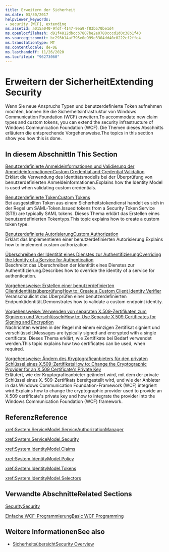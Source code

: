 ```yaml
---
title: Erweitern der Sicherheit
ms.date: 03/30/2017
helpviewer_keywords:
- security [WCF], extending
ms.assetid: a015a040-9fdf-4147-9ea9-f83b570be1d4
ms.openlocfilehash: d91f4812dbccb7807be2e0780cccd1d0c38b1f40
ms.sourcegitcommit: bc293b14af795e0e999e3304dd40c0222cf2ffe4
ms.translationtype: MT
ms.contentlocale: de-DE
ms.lasthandoff: 11/26/2020
ms.locfileid: "96273060"
---
```

# <a name="extending-security"></a><span data-ttu-id="67a1c-102">Erweitern der Sicherheit</span><span class="sxs-lookup"><span data-stu-id="67a1c-102">Extending Security</span></span>

<span data-ttu-id="67a1c-103">Wenn Sie neue Anspruchs Typen und benutzerdefinierte Token aufnehmen möchten, können Sie die Sicherheitsinfrastruktur von Windows Communication Foundation (WCF) erweitern.</span><span class="sxs-lookup"><span data-stu-id="67a1c-103">To accommodate new claim types and custom tokens, you can extend the security infrastructure of Windows Communication Foundation (WCF).</span></span> <span data-ttu-id="67a1c-104">Die Themen dieses Abschnitts erläutern die entsprechende Vorgehensweise.</span><span class="sxs-lookup"><span data-stu-id="67a1c-104">The topics in this section show you how this is done.</span></span>  
  
## <a name="in-this-section"></a><span data-ttu-id="67a1c-105">In diesem Abschnitt</span><span class="sxs-lookup"><span data-stu-id="67a1c-105">In This Section</span></span>  
  
 [<span data-ttu-id="67a1c-106">Benutzerdefinierte Anmeldeinformationen und Validierung der Anmeldeinformationen</span><span class="sxs-lookup"><span data-stu-id="67a1c-106">Custom Credential and Credential Validation</span></span>](custom-credential-and-credential-validation.md)  
 <span data-ttu-id="67a1c-107">Erklärt die Verwendung des Identitätsmodells bei der Überprüfung von benutzerdefinierten Anmeldeinformationen.</span><span class="sxs-lookup"><span data-stu-id="67a1c-107">Explains how the Identity Model is used when validating custom credentials.</span></span>  
  
 [<span data-ttu-id="67a1c-108">Benutzerdefinierte Token</span><span class="sxs-lookup"><span data-stu-id="67a1c-108">Custom Tokens</span></span>](custom-tokens.md)  
 <span data-ttu-id="67a1c-109">Bei ausgestellten Token aus einem Sicherheitstokendienst handelt es sich in der Regel um SAML-Token.</span><span class="sxs-lookup"><span data-stu-id="67a1c-109">Issued tokens from a Security Token Service (STS) are typically SAML tokens.</span></span> <span data-ttu-id="67a1c-110">Dieses Thema erklärt das Erstellen eines benutzerdefinierten Tokentyps.</span><span class="sxs-lookup"><span data-stu-id="67a1c-110">This topic explains how to create a custom token type.</span></span>  
  
 [<span data-ttu-id="67a1c-111">Benutzerdefinierte Autorisierung</span><span class="sxs-lookup"><span data-stu-id="67a1c-111">Custom Authorization</span></span>](custom-authorization.md)  
 <span data-ttu-id="67a1c-112">Erklärt das Implementieren einer benutzerdefinierten Autorisierung.</span><span class="sxs-lookup"><span data-stu-id="67a1c-112">Explains how to implement custom authorization.</span></span>  
  
 [<span data-ttu-id="67a1c-113">Überschreiben der Identität eines Dienstes zur Authentifizierung</span><span class="sxs-lookup"><span data-stu-id="67a1c-113">Overriding the Identity of a Service for Authentication</span></span>](overriding-the-identity-of-a-service-for-authentication.md)  
 <span data-ttu-id="67a1c-114">Beschreibt das Überschreiben der Identität eines Dienstes zur Authentifizierung.</span><span class="sxs-lookup"><span data-stu-id="67a1c-114">Describes how to override the identity of a service for authentication.</span></span>  
  
 [<span data-ttu-id="67a1c-115">Vorgehensweise: Erstellen einer benutzerdefinierten Clientidentitätsüberprüfung</span><span class="sxs-lookup"><span data-stu-id="67a1c-115">How to: Create a Custom Client Identity Verifier</span></span>](how-to-create-a-custom-client-identity-verifier.md)  
 <span data-ttu-id="67a1c-116">Veranschaulicht das Überprüfen einer benutzerdefinierten Endpunktidentität.</span><span class="sxs-lookup"><span data-stu-id="67a1c-116">Demonstrates how to validate a custom endpoint identity.</span></span>  
  
 [<span data-ttu-id="67a1c-117">Vorgehensweise: Verwenden von separaten X.509-Zertifikaten zum Signieren und Verschlüsseln</span><span class="sxs-lookup"><span data-stu-id="67a1c-117">How to: Use Separate X.509 Certificates for Signing and Encryption</span></span>](how-to-use-separate-x-509-certificates-for-signing-and-encryption.md)  
 <span data-ttu-id="67a1c-118">Nachrichten werden in der Regel mit einem einzigen Zertifikat signiert und verschlüsselt.</span><span class="sxs-lookup"><span data-stu-id="67a1c-118">Messages are typically signed and encrypted with a single certificate.</span></span> <span data-ttu-id="67a1c-119">Dieses Thema erklärt, wie Zertifikate bei Bedarf verwendet werden.</span><span class="sxs-lookup"><span data-stu-id="67a1c-119">This topic explains how two certificates can be used, when required.</span></span>  
  
 [<span data-ttu-id="67a1c-120">Vorgehensweise: Ändern des Kryptografieanbieters für den privaten Schlüssel eines X.509-Zertifikats</span><span class="sxs-lookup"><span data-stu-id="67a1c-120">How to: Change the Cryptographic Provider for an X.509 Certificate's Private Key</span></span>](change-cryptographic-provider-x509-certificate-private-key.md)  
 <span data-ttu-id="67a1c-121">Erläutert, wie der Kryptografieanbieter geändert wird, mit dem der private Schlüssel eines X. 509-Zertifikats bereitgestellt wird, und wie der Anbieter in das Windows Communication Foundation-Framework (WCF) integriert wird.</span><span class="sxs-lookup"><span data-stu-id="67a1c-121">Explains how to change the cryptographic provider used to provide an X.509 certificate's private key and how to integrate the provider into the Windows Communication Foundation (WCF) framework.</span></span>  
  
## <a name="reference"></a><span data-ttu-id="67a1c-122">Referenz</span><span class="sxs-lookup"><span data-stu-id="67a1c-122">Reference</span></span>  

 <xref:System.ServiceModel.ServiceAuthorizationManager>  
  
 <xref:System.ServiceModel.Security>  
  
 <xref:System.IdentityModel.Claims>  
  
 <xref:System.IdentityModel.Policy>  
  
 <xref:System.IdentityModel.Tokens>  
  
 <xref:System.IdentityModel.Selectors>  
  
## <a name="related-sections"></a><span data-ttu-id="67a1c-123">Verwandte Abschnitte</span><span class="sxs-lookup"><span data-stu-id="67a1c-123">Related Sections</span></span>  

 [<span data-ttu-id="67a1c-124">Security</span><span class="sxs-lookup"><span data-stu-id="67a1c-124">Security</span></span>](../feature-details/security.md)  
  
 [<span data-ttu-id="67a1c-125">Einfache WCF-Programmierung</span><span class="sxs-lookup"><span data-stu-id="67a1c-125">Basic WCF Programming</span></span>](../basic-wcf-programming.md)  
  
## <a name="see-also"></a><span data-ttu-id="67a1c-126">Weitere Informationen</span><span class="sxs-lookup"><span data-stu-id="67a1c-126">See also</span></span>

- [<span data-ttu-id="67a1c-127">Sicherheitsübersicht</span><span class="sxs-lookup"><span data-stu-id="67a1c-127">Security Overview</span></span>](../feature-details/security-overview.md)
